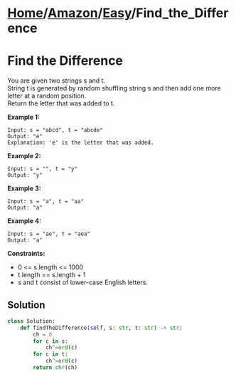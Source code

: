 # [Home](./../..)/[Amazon](./..)/[Easy](./)/Find_the_Difference
<h1>Find the Difference</h1>

<p>
You are given two strings s and t.
<br>
String t is generated by random shuffling string s and then add one more letter at a random position.
<br>
Return the letter that was added to t.
</p>

<b>Example 1:</b>

    Input: s = "abcd", t = "abcde"
    Output: "e"
    Explanation: 'e' is the letter that was added.

<b>Example 2:</b>

    Input: s = "", t = "y"
    Output: "y"

<b>Example 3:</b>

    Input: s = "a", t = "aa"
    Output: "a"

<b>Example 4:</b>

    Input: s = "ae", t = "aea"
    Output: "a"
<b>Constraints:</b>

- 0 <= s.length <= 1000
- t.length == s.length + 1
- s and t consist of lower-case English letters.

<h2>Solution</h2>

```python
class Solution:
    def findTheDifference(self, s: str, t: str) -> str:
        ch = 0
        for c in s:
            ch^=ord(c)
        for c in t:
            ch^=ord(c)
        return chr(ch)
```
